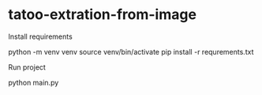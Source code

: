 # tatoo-extration-from-image

Install requirements

python -m venv venv
source venv/bin/activate
pip install -r requrements.txt

Run project

python main.py
